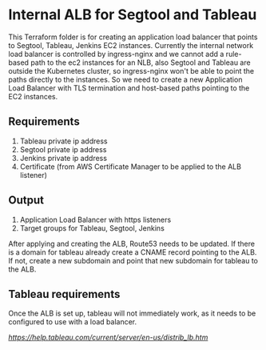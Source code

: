 # Internal ALB for Segtool and Tableau

This Terraform folder is for creating an application load balancer that points to Segtool, Tableau, Jenkins EC2 instances. Currently the internal network load balancer is controlled by ingress-nginx and we cannot add a rule-based path to the ec2 instances for an NLB, also Segtool and Tableau are outside the Kubernetes cluster, so ingress-nginx won't be able to point the paths directly to the instances. So we need to create a new Application Load Balancer with TLS termination and host-based paths pointing to the EC2 instances. 

## Requirements
1. Tableau private ip address
2. Segtool private ip address
3. Jenkins private ip address
4. Certificate (from AWS Certificate Manager to be applied to the ALB listener)

## Output
1. Application Load Balancer with https listeners
2. Target groups for Tableau, Segtool, Jenkins

After applying and creating the ALB, Route53 needs to be updated. If there is a domain for tableau already create a CNAME record pointing to the ALB. If not, create a new subdomain and point that new subdomain for tableau to the ALB. 

## Tableau requirements
Once the ALB is set up, tableau will not immediately work, as it needs to be configured to use with a load balancer. 

*https://help.tableau.com/current/server/en-us/distrib_lb.htm*
